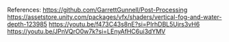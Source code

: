 References:
https://github.com/GarrettGunnell/Post-Processing 
https://assetstore.unity.com/packages/vfx/shaders/vertical-fog-and-water-depth-123985 
https://youtu.be/f473C43s8nE?si=PIrhDBL5Ujrs3vH6 
https://youtu.be/JPnVQrO0w7k?si=LEnyAfHC6ui3dYMV
